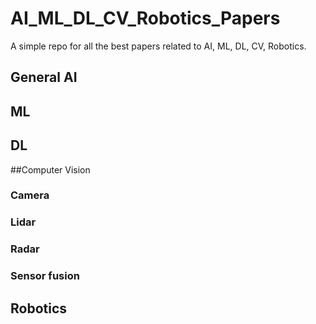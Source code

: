 # AI_ML_DL_CV_Robotics_Papers
A simple repo for all the best papers related to AI, ML, DL, CV, Robotics.

## General AI


## ML


## DL


##Computer Vision

### Camera

### Lidar

### Radar

### Sensor fusion

## Robotics

###
